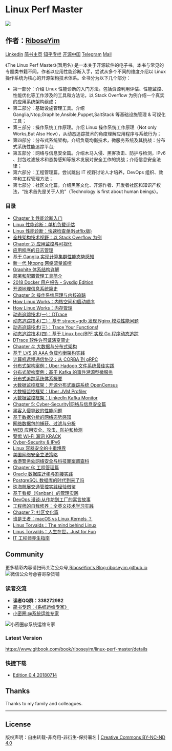 # Linux Perf Master

![](http://riboseyim-qiniu.riboseyim.com/banner-LPM-201803.png)

## 作者：[RiboseYim](https://riboseyim.com/2016/05/31/AboutMe/)

[Linkedin](https://www.linkedin.com/in/riboseyim)
[简书主页](https://www.jianshu.com/u/8cc1dba4bc96)
[知乎专栏](https://www.zhihu.com/people/riboseyim)
[开源中国](https://my.oschina.net/zijingshanke/blog)
[Telegram](https://t.me/riboseyim)
[Mail](mailto:riboseyim@gmail.com)

《The Linux Perf Master》(暂用名) 是一本关于开源软件的电子书。本书与常见的专题类书籍不同，作者以应用性能诊断入手，尝试从多个不同的维度介绍以 Linux 操作系统为核心的开源架构技术体系。全书分为以下几个部分：
- 第一部分：介绍 Linux 性能诊断的入门方法。包括资源利用评估、性能监控、性能优化等工作涉及的工具和方法论，以 Stack Overflow 为例介绍一个真实的应用系统架构组成；
- 第二部分：基础设施管理工具。介绍 Ganglia,Ntop,Graphite,Ansible,Puppet,SaltStack 等基础设施管理 & 可视化工具；
- 第三部分：操作系统工作原理。介绍 Linux 操作系统工作原理（Not only Works,But Also How），从动态追踪技术的角度理解应用程序与系统行为；
- 第四部分：分布式系统架构。介绍负载均衡技术，微服务系统及其挑战：分布式系统性能追踪平台;
- 第五部分：网络与信息安全篇。介绍木马入侵、黑客攻击、防护与检测，IPv6 、封包过滤技术和态势感知等技术发展对安全工作的挑战；介绍信息安全法律；
- 第六部分：工程管理篇。尝试跳出 IT 视野讨论人才培养，DevOps 组织、效率和工程管理方法；
- 第七部分：社区文化篇。介绍黑客文化、开源作者、开发者社区和知识产权法，“技术首先是关于人的”（Technology is first about human beings）。

### 目录
* [Chapter 1: 性能诊断入门]()
* [Linux 性能诊断：单机负载评估](chapter/abc/Linux-Perf-Load.md)
* [Linux 性能诊断：快速检查单(Netflix版)](chapter/abc/Linux-Perf-Netflix.md)
* [全栈架构技术视野：以 Stack Overflow 为例](chapter/abc/OpenSource-StackOverflow.md)
* [Chapter 2: 应用监控与可视化]()
* [应用程序的日志管理](chapter/tools/Log.md)
* [基于 Ganglia 实现计算集群性能态势感知](chapter/tools/OpenSource-Ganglia.md)
* [新一代 Ntopng 网络流量监控](chapter/tools/Network-Ntopng.md)
* [Graphite 体系结构详解](chapter/tools/Visualization-Graphite.md)
* [部署和配置管理工具简介](chapter/tools/DevOps-Deployment.md)
* [2018 Docker 用户报告 - Sysdig Edition](chapter/tools/DevOps-Container-Usage.md)
* [开源地理信息系统简史](chapter/tools/Visualization-GIS.md)
* [Chapter 3: 操作系统原理与内核追踪]()
* [How Linux Works：内核空间和启动顺序](chapter/kernel/Linux-Works.md)
* [How Linux Works：内存管理](chapter/kernel/Linux-Works-Memory.md)
* [动态追踪技术(一)：DTrace](chapter/dtrace/DTrace.md)
* [动态追踪技术(二)：基于 strace+gdb 发现 Nginx 模块性能问题](chapter/dtrace/DTrace_Strace_Gdb.md)
* [动态追踪技术(三)：Trace Your Functions!](chapter/dtrace/DTrace_FTrace.md)
* [动态追踪技术(四)：基于 Linux bcc/BPF 实现 Go 程序动态追踪](chapter/dtrace/DTrace_bcc.md)
* [DTrace 软件许可证演变简史](chapter/culture/DTrace_Linux.md)
* [Chapter 4: 大数据与分布式架构]()
* [基于 LVS 的 AAA 负载均衡架构实践](chapter/distributed/AAA.md)
* [计算机远程通信协议：从 CORBA 到 gRPC](chapter/distributed/Protocol-gRPC.md)
* [分布式架构案例：Uber Hadoop 文件系统最佳实践](chapter/distributed/OpenSource-Hadoop.md)
* [分布式架构案例：基于 Kafka 的事件溯源型微服务](chapter/distributed/OpenSource-Kafka-Microservice.md)
* [分布式追踪系统体系概要](chapter/distributed/DevOps-OpenTracing.md)
* [大数据监控框架：开源分布式跟踪系统 OpenCensus](chapter/distributed/DevOps-OpenCensus.md)
* [大数据监控框架：Uber JVM Profiler](chapter/distributed/Linux-Perf-JVM.md)
* [大数据监控框架：LinkedIn Kafka Monitor](chapter/tools/DevOps-Kafka-Monitor.md)
* [Chapter 5: Cyber-Security|网络与信息安全篇]()
* [黑客入侵导致的性能问题](chapter/security/CyberSecurity-SSH.md)
* [基于数据分析的网络态势感知](chapter/security/Network-sFlow.md)
* [网络数据包的捕获、过滤与分析](chapter/security/Network-Pcap.md)
* [WEB 应用安全、攻击、防护和检测](chapter/security/CyberSecurity-Headers.md)
* [警惕 Wi-Fi 漏洞 KRACK](chapter/security/CyberSecurity-Headers.md)
* [Cyber-Security & IPv6](chapter/security/Protocol-IPv6.md)
* [Linux 容器安全的十重境界](chapter/security/DevOps-Container-Security.md)
* [美国网络安全立法策略](chapter/security/law.md)
* [香港警务处网络安全与科技罪案调查科](chapter/security/CyberSecurity-CSTCB.md)
* [Chapter 6: 工程管理篇]()
* [Oracle 数据库迁移与割接实践](chapter/thinking/Technology-Oracle.md)
* [PostgreSQL 数据库的时代到来了吗](chapter/distributed/OpenSource-DB-PostgreSQL.md)
* [珠海航展交通管控实践经验借鉴](chapter/thinking/Network-Traffic.md)
* [基于看板（Kanban）的管理实践](chapter/thinking/Teamwork-Kanban.md)
* [DevOps 漫谈:从作坊到工厂的寓言故事](chapter/thinking/DevOps-Phoenix.md)
* [工程师的自我修养：全英文技术学习实践](chapter/thinking/Technology-English.md)
* [Chapter 7: 社区文化篇]()
* [谁是王者：macOS vs Linux Kernels ？](chapter/culture/Linux-Win-Mac.md)
* [Linus Torvalds：The mind behind Linux](chapter/culture/Linus.md)
* [Linus Torvalds：人生在世，Just for Fun](chapter/culture/Linus_JustForFun.md)
* [IT 工程师养生指南](chapter/culture/Health.md)

## Community
更多精彩内容请扫码关注公众号,[RiboseYim's Blog:riboseyim.github.io](https://riboseyim.github.io?product=ebook&id=linuxperfmaster)
![微信公众号@睿哥杂货铺](http://riboseyim-qiniu.riboseyim.com/ID_RiboseYim_201706.png)

### 读者交流
- **读者QQ群：338272982**
- [简书专题：《系统运维专家》](http://www.jianshu.com/c/9a817d8a67ea)
- [小密圈:@系统运维专家](http://t.xiaomiquan.com/U7qn6Qv)

![小密圈@系统运维专家](http://riboseyim-qiniu.riboseyim.com/riboseyim_id_quanzi_ops_small.png)

### Latest Version
https://www.gitbook.com/book/riboseyim/linux-perf-master/details

### 快捷下载

- [Edition 0.4 20180714](https://pan.baidu.com/s/1C20TAKtYxXeRkTjNy43WOQ)

## Thanks
Thanks to my family and colleagues.

<hr>

## License

版权声明：自由转载-非商用-非衍生-保持署名 | [Creative Commons BY-NC-ND 4.0](https://creativecommons.org/licenses/by-nc-nd/4.0/legalcode)
